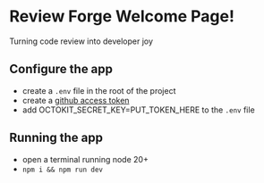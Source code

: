 # Review Forge Welcome Page!

Turning code review into developer joy


## Configure the app
- create a `.env` file in the root of the project
- create a [github access token](https://docs.github.com/en/authentication/keeping-your-account-and-data-secure/managing-your-personal-access-tokens#creating-a-personal-access-token-classic)
- add OCTOKIT_SECRET_KEY=PUT_TOKEN_HERE to the `.env` file


## Running the app
- open a terminal running node 20+
- `npm i && npm run dev`